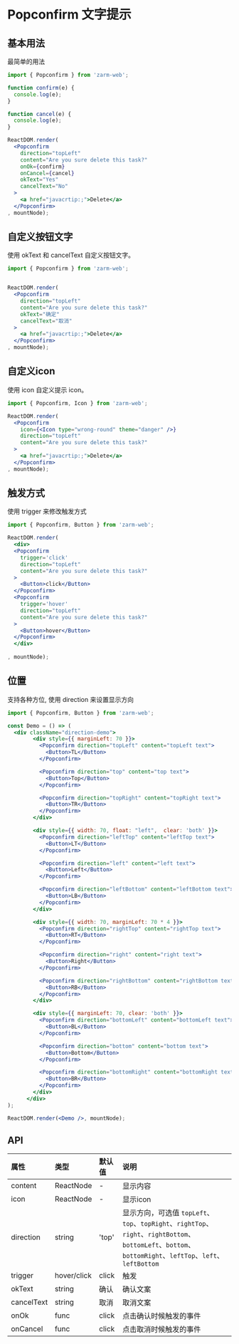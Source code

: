 # Popconfirm 文字提示

## 基本用法
最简单的用法
```jsx
import { Popconfirm } from 'zarm-web';

function confirm(e) {
  console.log(e);
}

function cancel(e) {
  console.log(e);
}

ReactDOM.render(
  <Popconfirm
    direction="topLeft"
    content="Are you sure delete this task?"
    onOk={confirm}
    onCancel={cancel}
    okText="Yes"
    cancelText="No"
  >
    <a href="javacrtip:;">Delete</a>
  </Popconfirm>
, mountNode);
```

## 自定义按钮文字
使用 okText 和 cancelText 自定义按钮文字。
```jsx
import { Popconfirm } from 'zarm-web';


ReactDOM.render(
  <Popconfirm
    direction="topLeft"
    content="Are you sure delete this task?"
    okText="确定"
    cancelText="取消"
  >
    <a href="javacrtip:;">Delete</a>
  </Popconfirm>
, mountNode);
```

## 自定义icon
使用 icon 自定义提示 icon。
```jsx
import { Popconfirm, Icon } from 'zarm-web';

ReactDOM.render(
  <Popconfirm
    icon={<Icon type="wrong-round" theme="danger" />}
    direction="topLeft"
    content="Are you sure delete this task?"
  >
    <a href="javacrtip:;">Delete</a>
  </Popconfirm>
, mountNode);
```


## 触发方式
使用 trigger 来修改触发方式
```jsx
import { Popconfirm, Button } from 'zarm-web';

ReactDOM.render(
  <div>
  <Popconfirm
    trigger='click'
    direction="topLeft"
    content="Are you sure delete this task?"
  >
    <Button>click</Button>
  </Popconfirm>
  <Popconfirm
    trigger='hover'
    direction="topLeft"
    content="Are you sure delete this task?"
  >
    <Button>hover</Button>
  </Popconfirm>
  </div>
  
, mountNode);
```


## 位置
支持各种方位, 使用 direction 来设置显示方向

```jsx
import { Popconfirm, Button } from 'zarm-web';

const Demo = () => (
  <div className="direction-demo">
        <div style={{ marginLeft: 70 }}>
          <Popconfirm direction="topLeft" content="topLeft text">
            <Button>TL</Button>
          </Popconfirm>

          <Popconfirm direction="top" content="top text">
            <Button>Top</Button>
          </Popconfirm>

          <Popconfirm direction="topRight" content="topRight text">
            <Button>TR</Button>
          </Popconfirm>
        </div>

        <div style={{ width: 70, float: "left",  clear: 'both' }}>
          <Popconfirm direction="leftTop" content="leftTop text">
            <Button>LT</Button>
          </Popconfirm>

          <Popconfirm direction="left" content="left text">
            <Button>Left</Button>
          </Popconfirm>

          <Popconfirm direction="leftBottom" content="leftBottom text">
            <Button>LB</Button>
          </Popconfirm>
        </div>

        <div style={{ width: 70, marginLeft: 70 * 4 }}>
          <Popconfirm direction="rightTop" content="rightTop text">
            <Button>RT</Button>
          </Popconfirm>

          <Popconfirm direction="right" content="right text">
            <Button>Right</Button>
          </Popconfirm>

          <Popconfirm direction="rightBottom" content="rightBottom text">
            <Button>RB</Button>
          </Popconfirm>
        </div>

        <div style={{ marginLeft: 70, clear: 'both' }}>
          <Popconfirm direction="bottomLeft" content="bottomLeft text">
            <Button>BL</Button>
          </Popconfirm>

          <Popconfirm direction="bottom" content="bottom text">
            <Button>Bottom</Button>
          </Popconfirm>

          <Popconfirm direction="bottomRight" content="bottomRight text">
            <Button>BR</Button>
          </Popconfirm>
        </div>
      </div>
);

ReactDOM.render(<Demo />, mountNode);
```

## API

| 属性 | 类型 | 默认值 | 说明 |
| :--- | :--- | :--- | :--- |
| content | ReactNode | - | 显示内容 |
| icon | ReactNode | - | 显示icon |
| direction | string | 'top' | 显示方向，可选值 `topLeft`、`top`、`topRight`、`rightTop`、`right`、`rightBottom`、`bottomLeft`、`bottom`、`bottomRight`、`leftTop`、`left`、`leftBottom` |
| trigger | hover/click	 | click | 触发 |
| okText | string	 | 确认	 | 确认文案 |
| cancelText | string	 |  取消	 | 取消文案 |
| onOk | func	 | click | 点击确认时候触发的事件 |
| onCancel | func	 | click | 点击取消时候触发的事件 |




